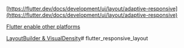 [https://flutter.dev/docs/development/ui/layout/adaptive-responsive](https://flutter.dev/docs/development/ui/layout/adaptive-responsive)

[Flutter enable other platforms](https://www.notion.so/Flutter-enable-other-platforms-921dedc9e32b489188845048972c7cee)

[LayoutBuilder & VisualDensity](https://www.notion.so/LayoutBuilder-VisualDensity-b0a13ba2727e4355948427bd9ec65e74)# flutter_responsive_layout
